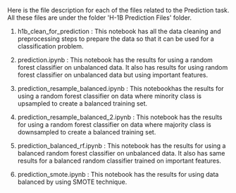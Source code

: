 Here is the file description for each of the files related to the Prediction task. All these files are under the folder 'H-1B Prediction Files' folder.


1. h1b_clean_for_prediction : This notebook has all the data cleaning and preprocessing steps to prepare the data so that it can be used for a classification problem.

2. prediction.ipynb : This notebook has the results for using a random forest classifier on unbalanced data. It also has results for using random forest classifier on unbalanced data but using important features.

3. prediction_resample_balanced.ipynb : This notebookhas  the results for using a random forest classifier on data where minority class is upsampled to create a balanced training set.

4. prediction_resample_balanced_2.ipynb : This notebook has the results for using a random forest classifier on data where majority class is downsampled to create a balanced training set.

5. prediction_balanced_rf.ipynb : This notebook has the results for using a balanced random forest classifier on unbalanced data. It also has same results for a balanced random classifier trained on important features.

6. prediction_smote.ipynb : This notebook has the results for using data balanced by using SMOTE technique.
